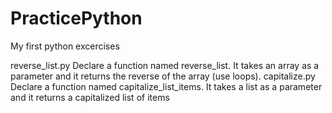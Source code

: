 # PracticePython
My first python excercises

reverse_list.py   Declare a function named reverse_list. It takes an array as a parameter and it returns the reverse of the array (use loops).
capitalize.py     Declare a function named capitalize_list_items. It takes a list as a parameter and it returns a capitalized list of items


